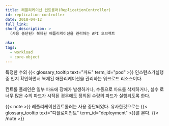 ```yaml
---
title: 레플리케이션 컨트롤러(ReplicationController)
id: replication-controller
date: 2018-04-12
full_link:
short_description: >
  (사용 중단된) 복제된 애플리케이션을 관리하는 API 오브젝트

aka:
tags:
  - workload
  - core-object
---
```


특정한 수의 {{< glossary_tooltip text="파드" term_id="pod" >}} 인스턴스가실행 중
인지 확인하면서 복제된 애플리케이션을 관리하는 워크로드 리소스이다.

<!--more-->

컨트롤 플레인은 일부 파드에 장애가 발생하거나, 수동으로 파드를 삭제하거나, 실수
로 너무 많은 수의 파드가 시작된 경우에도 정의된 수량의 파드가 실행되도록 한다.

{{< note >}} 레플리케이션컨트롤러는 사용 중단되었다. 유사한것으로는
{{< glossary_tooltip text="디플로이먼트" term_id="deployment" >}}를 본다.
{{< /note >}}
